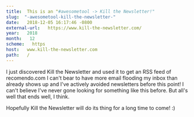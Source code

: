 ```yaml
---
title:  This is an "#awesometool -> Kill the Newsletter!" 
slug:  "-awesometool-kill-the-newsletter-" 
date:   2018-12-05 16:17:46 -0800 
external-url:   https://www.kill-the-newsletter.com/ 
year:   2018 
month:   12 
scheme:   https 
host:   www.kill-the-newsletter.com 
path:   / 
---
```


I just discovered Kill the Newsletter and used it to get an RSS feed of recomendo.com
I can't bear to have more email flooding my inbox than already shows up and I've actively avoided newsletters before this point! I can't believe I've never gone looking for something like this before. But all's well that ends well, I think.

Hopefully Kill the Newsletter will do its thing for a long time to come! :) 
